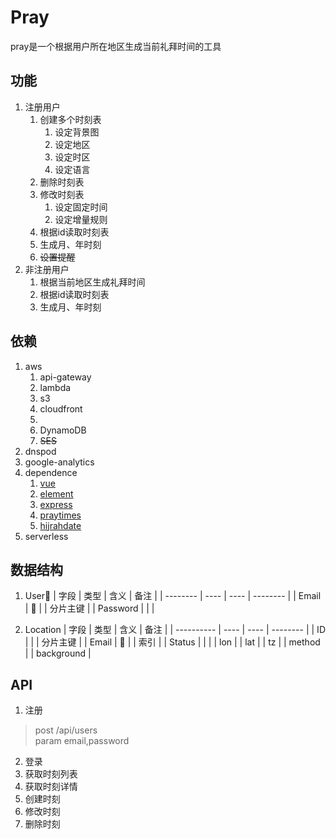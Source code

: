 # Pray

pray是一个根据用户所在地区生成当前礼拜时间的工具

## 功能

1. 注册用户
   1. 创建多个时刻表
      1. 设定背景图
      2. 设定地区
      3. 设定时区
      4. 设定语言
   2. 删除时刻表
   3. 修改时刻表
      1. 设定固定时间
      2. 设定增量规则
   4. 根据id读取时刻表
   5. 生成月、年时刻
   6. ~~设置提醒~~
2. 非注册用户
   1. 根据当前地区生成礼拜时间
   2. 根据id读取时刻表
   3. 生成月、年时刻

## 依赖

1. aws
   1. api-gateway
   2. lambda
   3. s3
   4. cloudfront
   5. ​
   6. DynamoDB
   7. ~~SES~~
2. dnspod
3. google-analytics
4. dependence
   1. [vue](https://github.com/vuejs/vue)
   2. [element](https://github.com/ElemeFE/element)
   3. [express](https://github.com/expressjs/express)
   4. [praytimes](http://praytimes.org/manual)
   5. [hijrahdate](https://github.com/msarhan/hijrah-date#readme)
5. serverless

## 数据结构

1. User
   | 字段     | 类型 | 含义 | 备注     |
   | -------- | ---- | ---- | -------- |
   | Email    |     |      | 分片主键 |
   | Password |      |      |
   
2. Location
   | 字段       | 类型 | 含义 | 备注     |
   | ---------- | ---- | ---- | -------- |
   | ID         |      |      | 分片主键 |
   | Email      |     |      | 索引     |
   | Status     |      |      |
   | lon        |
   | lat        |
   | tz         |
   | method     |
   | background |

## API

1. 注册
 > post /api/users  
 > param email,password 
2. 登录
3. 获取时刻列表
4. 获取时刻详情
5. 创建时刻
6. 修改时刻
7. 删除时刻